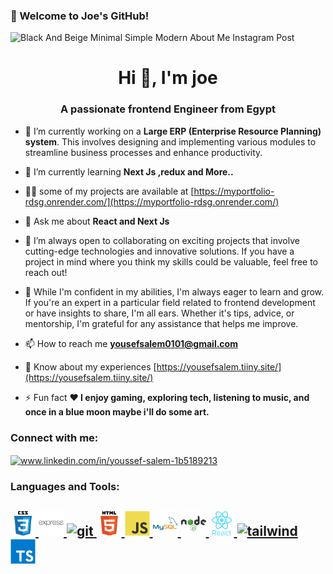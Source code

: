 ### 👋 Welcome to Joe's GitHub!

![Black And Beige Minimal Simple Modern About Me  Instagram Post](https://github.com/YousefSalem01/YousefSalem01/assets/96294425/e14f4e40-33f8-43cf-8e67-0e83a0c19065)



<h1 align="center">Hi 👋, I'm joe</h1>
<h3 align="center">A passionate frontend Engineer from Egypt</h3>

- 🔭  I’m currently working on a **Large ERP (Enterprise Resource Planning) system**. This involves designing and implementing various modules to streamline business processes and enhance productivity.

- 🌱 I’m currently learning **Next Js ,redux and More..**

- 👨‍💻 some of my projects are available at [https://myportfolio-rdsg.onrender.com/](https://myportfolio-rdsg.onrender.com/)

- 💬 Ask me about **React and Next Js**
- 👯 I’m always open to collaborating on exciting projects that involve cutting-edge technologies and innovative solutions. If you have a project in mind where you think my skills could be valuable, feel free to reach out!
- 🤝 While I'm confident in my abilities, I'm always eager to learn and grow. If you're an expert in a particular field related to frontend development or have insights to share, I'm all ears. Whether it's tips, advice, or mentorship, I'm grateful for any assistance that helps me improve.

- 📫 How to reach me **yousefsalem0101@gmail.com**

- 📄 Know about my experiences [https://yousefsalem.tiiny.site/](https://yousefsalem.tiiny.site/)

- ⚡ Fun fact **❤ I enjoy gaming, exploring tech, listening to music, and once in a blue moon maybe i'll do some art.**

<h3 align="left">Connect with me:</h3>
<p align="left">
<a href="https://linkedin.com/in/www.linkedin.com/in/youssef-salem-1b5189213" target="blank"><img align="center" src="https://raw.githubusercontent.com/rahuldkjain/github-profile-readme-generator/master/src/images/icons/Social/linked-in-alt.svg" alt="www.linkedin.com/in/youssef-salem-1b5189213" height="30" width="40" /></a>
</p>

<h3 align="left">Languages and Tools:</h3>
<h2 align="left"> <a href="https://www.w3schools.com/css/" target="_blank" rel="noreferrer"> <img src="https://raw.githubusercontent.com/devicons/devicon/master/icons/css3/css3-original-wordmark.svg" alt="css3" width="40" height="40"/> </a> <a href="https://expressjs.com" target="_blank" rel="noreferrer"> <img src="https://raw.githubusercontent.com/devicons/devicon/master/icons/express/express-original-wordmark.svg" alt="express" width="40" height="40"/> </a> <a href="https://git-scm.com/" target="_blank" rel="noreferrer"> <img src="https://www.vectorlogo.zone/logos/git-scm/git-scm-icon.svg" alt="git" width="40" height="40"/> </a> <a href="https://www.w3.org/html/" target="_blank" rel="noreferrer"> <img src="https://raw.githubusercontent.com/devicons/devicon/master/icons/html5/html5-original-wordmark.svg" alt="html5" width="40" height="40"/> </a> <a href="https://developer.mozilla.org/en-US/docs/Web/JavaScript" target="_blank" rel="noreferrer"> <img src="https://raw.githubusercontent.com/devicons/devicon/master/icons/javascript/javascript-original.svg" alt="javascript" width="40" height="40"/> </a> <a href="https://www.mysql.com/" target="_blank" rel="noreferrer"> <img src="https://raw.githubusercontent.com/devicons/devicon/master/icons/mysql/mysql-original-wordmark.svg" alt="mysql" width="40" height="40"/> </a> <a href="https://nodejs.org" target="_blank" rel="noreferrer"> <img src="https://raw.githubusercontent.com/devicons/devicon/master/icons/nodejs/nodejs-original-wordmark.svg" alt="nodejs" width="40" height="40"/> </a> <a href="https://reactjs.org/" target="_blank" rel="noreferrer"> <img src="https://raw.githubusercontent.com/devicons/devicon/master/icons/react/react-original-wordmark.svg" alt="react" width="40" height="40"/> </a> <a href="https://tailwindcss.com/" target="_blank" rel="noreferrer"> <img src="https://www.vectorlogo.zone/logos/tailwindcss/tailwindcss-icon.svg" alt="tailwind" width="40" height="40"/> </a> <a href="https://www.typescriptlang.org/" target="_blank" rel="noreferrer"> <img src="https://raw.githubusercontent.com/devicons/devicon/master/icons/typescript/typescript-original.svg" alt="typescript" width="40" height="40"/> </a> </h2>



